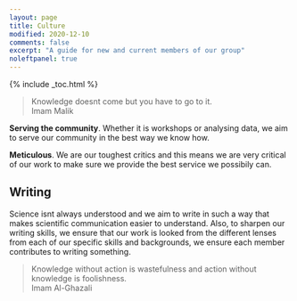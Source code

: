 ```yaml
---
layout: page
title: Culture
modified: 2020-12-10
comments: false
excerpt: "A guide for new and current members of our group"
noleftpanel: true
---
```


{% include _toc.html %}

<blockquote>
Knowledge doesnt come but you have to go to it.

<div class="blockquote-author">Imam Malik</div>
</blockquote>

**Serving the community**. Whether it is workshops or analysing data, we aim to serve our community in the best way we know how.

**Meticulous**. We are our toughest critics and this means we are very critical of our work to make sure we provide the best service we possibily can.

## Writing

Science isnt always understood and we aim to write in such a way that makes scientific communication easier to understand. Also, to sharpen our writing skills, we ensure that our work is looked from the different lenses from each of our specific skills and backgrounds, we ensure each member contributes to writing something.

<blockquote>
Knowledge without action is wastefulness and action without knowledge is foolishness.

<div class="blockquote-author">Imam Al-Ghazali</div>
</blockquote>